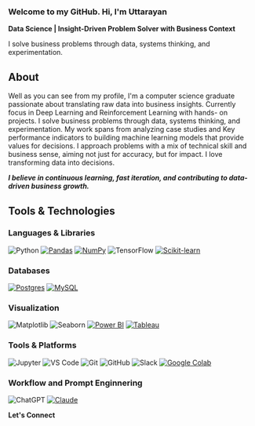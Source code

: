 ### Welcome to my GitHub. Hi, I'm Uttarayan 
**Data Science | Insight-Driven Problem Solver with Business Context**

I solve business problems through data, systems thinking, and experimentation. 

## About
Well as you can see from my profile, I'm a computer science graduate passionate about translating raw data into business insights. Currently focus in Deep Learning and Reinforcement Learning with hands-
on projects. I solve business problems through data, systems thinking, and experimentation. My work spans from analyzing case studies and Key performance indicators to building machine learning models that provide values for decisions. I approach problems with a mix of technical skill and business sense,  aiming not just for accuracy, but for impact. I love transforming data into decisions.

***I believe in continuous learning, fast iteration, and contributing to data-driven business growth.***

## Tools & Technologies

### Languages & Libraries  
![Python](https://img.shields.io/badge/Python-3776AB?style=for-the-badge&logo=python&logoColor=white)
[![Pandas](https://img.shields.io/badge/Pandas-150458?logo=pandas&logoColor=fff)](#)
[![NumPy](https://img.shields.io/badge/NumPy-4DABCF?logo=numpy&logoColor=fff)](#)
![TensorFlow](https://img.shields.io/badge/TensorFlow-%23FF6F00.svg?style=for-the-badge&logo=TensorFlow&logoColor=white)
[![Scikit-learn](https://img.shields.io/badge/-scikit--learn-%23F7931E?logo=scikit-learn&logoColor=white)](#)

### Databases  
[![Postgres](https://img.shields.io/badge/Postgres-%23316192.svg?logo=postgresql&logoColor=white)](#)
[![MySQL](https://img.shields.io/badge/MySQL-4479A1?logo=mysql&logoColor=fff)](#)

### Visualization  
![Matplotlib](https://img.shields.io/badge/Matplotlib-323330?style=for-the-badge&logo=matplotlib&logoColor=white)
![Seaborn](https://img.shields.io/badge/Seaborn-2A2D3E?style=for-the-badge&logo=python&logoColor=white)
[![Power BI](https://custom-icon-badges.demolab.com/badge/Power%20BI-F1C912?logo=power-bi&logoColor=fff)](#)
[![Tableau](https://custom-icon-badges.demolab.com/badge/Tableau-0176D3?logo=tableau&logoColor=fff)](#)

### Tools & Platforms  
![Jupyter](https://img.shields.io/badge/Jupyter-F37626?style=for-the-badge&logo=jupyter&logoColor=white)
![VS Code](https://img.shields.io/badge/VS%20Code-007ACC?style=for-the-badge&logo=visual-studio-code&logoColor=white)
![Git](https://img.shields.io/badge/Git-F05032?style=for-the-badge&logo=git&logoColor=white)
![GitHub](https://img.shields.io/badge/GitHub-181717?style=for-the-badge&logo=github&logoColor=white)
![Slack](https://img.shields.io/badge/Slack-4A154B?style=for-the-badge&logo=slack&logoColor=white)
[![Google Colab](https://img.shields.io/badge/Google%20Colab-F9AB00?logo=googlecolab&logoColor=fff)](#)

### Workflow and Prompt Enginnering
![ChatGPT](https://img.shields.io/badge/chatGPT-74aa9c?style=for-the-badge&logo=openai&logoColor=white)
[![Claude](https://img.shields.io/badge/Claude-D97757?logo=claude&logoColor=fff)](#)


**Let's Connect**

